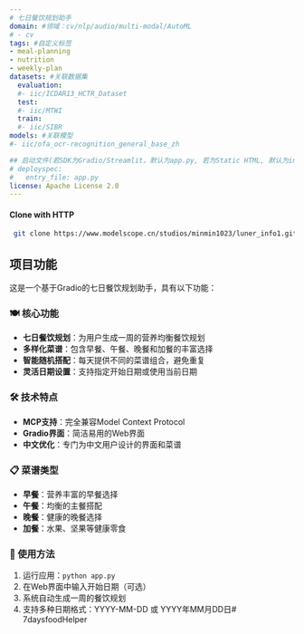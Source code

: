 ```yaml
---
# 七日餐饮规划助手
domain: #领域：cv/nlp/audio/multi-modal/AutoML
# - cv
tags: #自定义标签
- meal-planning
- nutrition
- weekly-plan
datasets: #关联数据集
  evaluation:
  #- iic/ICDAR13_HCTR_Dataset
  test:
  #- iic/MTWI
  train:
  #- iic/SIBR
models: #关联模型
#- iic/ofa_ocr-recognition_general_base_zh

## 启动文件(若SDK为Gradio/Streamlit，默认为app.py, 若为Static HTML, 默认为index.html)
# deployspec:
#   entry_file: app.py
license: Apache License 2.0
---
```

#### Clone with HTTP
```bash
 git clone https://www.modelscope.cn/studios/minmin1023/luner_info1.git
```

## 项目功能
这是一个基于Gradio的七日餐饮规划助手，具有以下功能：

### 🍽️ 核心功能
- **七日餐饮规划**：为用户生成一周的营养均衡餐饮规划
- **多样化菜谱**：包含早餐、午餐、晚餐和加餐的丰富选择
- **智能随机搭配**：每天提供不同的菜谱组合，避免重复
- **灵活日期设置**：支持指定开始日期或使用当前日期

### 🛠️ 技术特点
- **MCP支持**：完全兼容Model Context Protocol
- **Gradio界面**：简洁易用的Web界面
- **中文优化**：专门为中文用户设计的界面和菜谱

### 📋 菜谱类型
- **早餐**：营养丰富的早餐选择
- **午餐**：均衡的主餐搭配
- **晚餐**：健康的晚餐选择
- **加餐**：水果、坚果等健康零食

### 🚀 使用方法
1. 运行应用：`python app.py`
2. 在Web界面中输入开始日期（可选）
3. 系统自动生成一周的餐饮规划
4. 支持多种日期格式：YYYY-MM-DD 或 YYYY年MM月DD日#   7 d a y s f o o d H e l p e r  
 
